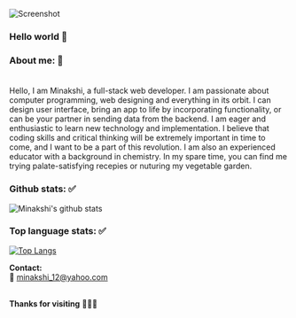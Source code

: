 ![Screenshot](https://cms-assets.tutsplus.com/uploads/users/1631/posts/34756/image/Twitter%20Header%20Generator%20with%20a%20Latte%20Art%20Image%20copy.jpg)

### Hello world 👋

<!--
**Minakshi-Verma/Minakshi-Verma** is a ✨ _special_ ✨ repository because its `README.md` (this file) appears on your GitHub profile.

Here are some ideas to get you started:

- 🔭 I’m currently working on ...
- 🌱 I’m currently learning ...
- 👯 I’m looking to collaborate on ...
- 🤔 I’m looking for help with ...
- 💬 Ask me about ...
- 📫 How to reach me: ...
- 😄 Pronouns: ...
- ⚡ Fun fact: ...
-->
<!-- [![Minakshi's github stats](https://github-readme-stats.vercel.app/api?username=Minakshi-Verma)](https://github.com/Minakshi-Verma/github-readme-stats) -->

### About me: 💬 <br /><br />
Hello, I am Minakshi, a full-stack web developer. I am passionate about computer programming, web designing and everything in its orbit. I can design user interface, bring an app to life by incorporating functionality, or can be your partner in sending data from the backend. I am eager and enthusiastic to learn new technology and implementation. I believe that coding skills and critical thinking will be extremely important in time to come, and I want to be a part of this revolution. I am also an experienced educator with a background in chemistry. In my spare time, you can find me trying palate-satisfying recepies or nuturing my vegetable garden.
<br />

### Github stats: ✅<br />

![Minakshi's github stats](https://github-readme-stats.vercel.app/api?username=Minakshi-Verma&show_icons=true&theme=radical)
<br />

### Top language stats: ✅<br />

[![Top Langs](https://github-readme-stats.vercel.app/api/top-langs/?username=Minakshi-Verma)](https://github.com/Minakshi-Verma/github-readme-stats)
<br />



**Contact:** <br />
:e-mail: minakshi_12@yahoo.com
<br /><br />

**Thanks for visiting** 💖💖💖
